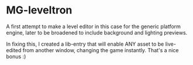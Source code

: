 # MG-leveltron
A first attempt to make a level editor in this case for the generic platform engine, later to be broadened to include background and lighting previews.

In fixing this, I created a lib-entry that will enable ANY asset to be live-edited from another window, changing the game instantly.
That's a nice bonus :)
